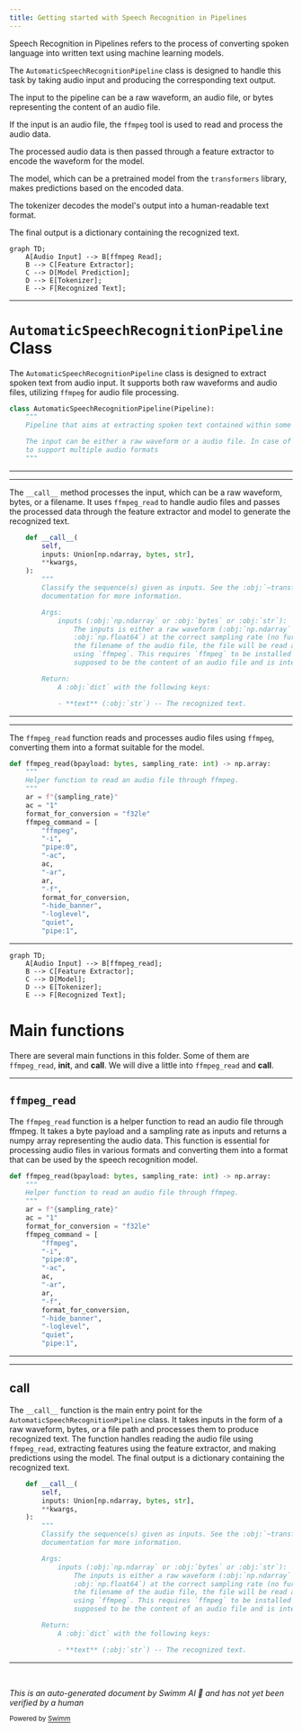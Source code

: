 ```yaml
---
title: Getting started with Speech Recognition in Pipelines
---
```

Speech Recognition in Pipelines refers to the process of converting spoken language into written text using machine learning models.

The <SwmToken path="src/transformers/pipelines/automatic_speech_recognition.py" pos="65:2:2" line-data="class AutomaticSpeechRecognitionPipeline(Pipeline):">`AutomaticSpeechRecognitionPipeline`</SwmToken> class is designed to handle this task by taking audio input and producing the corresponding text output.

The input to the pipeline can be a raw waveform, an audio file, or bytes representing the content of an audio file.

If the input is an audio file, the <SwmToken path="src/transformers/pipelines/automatic_speech_recognition.py" pos="31:17:17" line-data="    Helper function to read an audio file through ffmpeg.">`ffmpeg`</SwmToken> tool is used to read and process the audio data.

The processed audio data is then passed through a feature extractor to encode the waveform for the model.

The model, which can be a pretrained model from the <SwmToken path="src/transformers/pipelines/automatic_speech_recognition.py" pos="110:24:24" line-data="        Classify the sequence(s) given as inputs. See the :obj:`~transformers.AutomaticSpeechRecognitionPipeline`">`transformers`</SwmToken> library, makes predictions based on the encoded data.

The tokenizer decodes the model's output into a human-readable text format.

The final output is a dictionary containing the recognized text.

```mermaid
graph TD;
    A[Audio Input] --> B[ffmpeg Read];
    B --> C[Feature Extractor];
    C --> D[Model Prediction];
    D --> E[Tokenizer];
    E --> F[Recognized Text];
```

<SwmSnippet path="/src/transformers/pipelines/automatic_speech_recognition.py" line="65">

---

# <SwmToken path="src/transformers/pipelines/automatic_speech_recognition.py" pos="65:2:2" line-data="class AutomaticSpeechRecognitionPipeline(Pipeline):">`AutomaticSpeechRecognitionPipeline`</SwmToken> Class

The <SwmToken path="src/transformers/pipelines/automatic_speech_recognition.py" pos="65:2:2" line-data="class AutomaticSpeechRecognitionPipeline(Pipeline):">`AutomaticSpeechRecognitionPipeline`</SwmToken> class is designed to extract spoken text from audio input. It supports both raw waveforms and audio files, utilizing <SwmToken path="src/transformers/pipelines/automatic_speech_recognition.py" pos="69:39:39" line-data="    The input can be either a raw waveform or a audio file. In case of the audio file, ffmpeg should be installed for">`ffmpeg`</SwmToken> for audio file processing.

```python
class AutomaticSpeechRecognitionPipeline(Pipeline):
    """
    Pipeline that aims at extracting spoken text contained within some audio.

    The input can be either a raw waveform or a audio file. In case of the audio file, ffmpeg should be installed for
    to support multiple audio formats
    """
```

---

</SwmSnippet>

<SwmSnippet path="/src/transformers/pipelines/automatic_speech_recognition.py" line="104">

---

The <SwmToken path="src/transformers/pipelines/automatic_speech_recognition.py" pos="104:3:3" line-data="    def __call__(">`__call__`</SwmToken> method processes the input, which can be a raw waveform, bytes, or a filename. It uses <SwmToken path="src/transformers/pipelines/automatic_speech_recognition.py" pos="29:2:2" line-data="def ffmpeg_read(bpayload: bytes, sampling_rate: int) -&gt; np.array:">`ffmpeg_read`</SwmToken> to handle audio files and passes the processed data through the feature extractor and model to generate the recognized text.

```python
    def __call__(
        self,
        inputs: Union[np.ndarray, bytes, str],
        **kwargs,
    ):
        """
        Classify the sequence(s) given as inputs. See the :obj:`~transformers.AutomaticSpeechRecognitionPipeline`
        documentation for more information.

        Args:
            inputs (:obj:`np.ndarray` or :obj:`bytes` or :obj:`str`):
                The inputs is either a raw waveform (:obj:`np.ndarray` of shape (n, ) of type :obj:`np.float32` or
                :obj:`np.float64`) at the correct sampling rate (no further check will be done) or a :obj:`str` that is
                the filename of the audio file, the file will be read at the correct sampling rate to get the waveform
                using `ffmpeg`. This requires `ffmpeg` to be installed on the system. If `inputs` is :obj:`bytes` it is
                supposed to be the content of an audio file and is interpreted by `ffmpeg` in the same way.

        Return:
            A :obj:`dict` with the following keys:

            - **text** (:obj:`str`) -- The recognized text.
```

---

</SwmSnippet>

<SwmSnippet path="/src/transformers/pipelines/automatic_speech_recognition.py" line="29">

---

The <SwmToken path="src/transformers/pipelines/automatic_speech_recognition.py" pos="29:2:2" line-data="def ffmpeg_read(bpayload: bytes, sampling_rate: int) -&gt; np.array:">`ffmpeg_read`</SwmToken> function reads and processes audio files using <SwmToken path="src/transformers/pipelines/automatic_speech_recognition.py" pos="31:17:17" line-data="    Helper function to read an audio file through ffmpeg.">`ffmpeg`</SwmToken>, converting them into a format suitable for the model.

```python
def ffmpeg_read(bpayload: bytes, sampling_rate: int) -> np.array:
    """
    Helper function to read an audio file through ffmpeg.
    """
    ar = f"{sampling_rate}"
    ac = "1"
    format_for_conversion = "f32le"
    ffmpeg_command = [
        "ffmpeg",
        "-i",
        "pipe:0",
        "-ac",
        ac,
        "-ar",
        ar,
        "-f",
        format_for_conversion,
        "-hide_banner",
        "-loglevel",
        "quiet",
        "pipe:1",
```

---

</SwmSnippet>

```mermaid
graph TD;
    A[Audio Input] --> B[ffmpeg_read];
    B --> C[Feature Extractor];
    C --> D[Model];
    D --> E[Tokenizer];
    E --> F[Recognized Text];
```

# Main functions

There are several main functions in this folder. Some of them are <SwmToken path="src/transformers/pipelines/automatic_speech_recognition.py" pos="29:2:2" line-data="def ffmpeg_read(bpayload: bytes, sampling_rate: int) -&gt; np.array:">`ffmpeg_read`</SwmToken>, **init**, and **call**. We will dive a little into <SwmToken path="src/transformers/pipelines/automatic_speech_recognition.py" pos="29:2:2" line-data="def ffmpeg_read(bpayload: bytes, sampling_rate: int) -&gt; np.array:">`ffmpeg_read`</SwmToken> and **call**.

<SwmSnippet path="/src/transformers/pipelines/automatic_speech_recognition.py" line="29">

---

## <SwmToken path="src/transformers/pipelines/automatic_speech_recognition.py" pos="29:2:2" line-data="def ffmpeg_read(bpayload: bytes, sampling_rate: int) -&gt; np.array:">`ffmpeg_read`</SwmToken>

The <SwmToken path="src/transformers/pipelines/automatic_speech_recognition.py" pos="29:2:2" line-data="def ffmpeg_read(bpayload: bytes, sampling_rate: int) -&gt; np.array:">`ffmpeg_read`</SwmToken> function is a helper function to read an audio file through ffmpeg. It takes a byte payload and a sampling rate as inputs and returns a numpy array representing the audio data. This function is essential for processing audio files in various formats and converting them into a format that can be used by the speech recognition model.

```python
def ffmpeg_read(bpayload: bytes, sampling_rate: int) -> np.array:
    """
    Helper function to read an audio file through ffmpeg.
    """
    ar = f"{sampling_rate}"
    ac = "1"
    format_for_conversion = "f32le"
    ffmpeg_command = [
        "ffmpeg",
        "-i",
        "pipe:0",
        "-ac",
        ac,
        "-ar",
        ar,
        "-f",
        format_for_conversion,
        "-hide_banner",
        "-loglevel",
        "quiet",
        "pipe:1",
```

---

</SwmSnippet>

<SwmSnippet path="/src/transformers/pipelines/automatic_speech_recognition.py" line="104">

---

## **call**

The <SwmToken path="src/transformers/pipelines/automatic_speech_recognition.py" pos="104:3:3" line-data="    def __call__(">`__call__`</SwmToken> function is the main entry point for the <SwmToken path="src/transformers/pipelines/automatic_speech_recognition.py" pos="110:26:26" line-data="        Classify the sequence(s) given as inputs. See the :obj:`~transformers.AutomaticSpeechRecognitionPipeline`">`AutomaticSpeechRecognitionPipeline`</SwmToken> class. It takes inputs in the form of a raw waveform, bytes, or a file path and processes them to produce recognized text. The function handles reading the audio file using <SwmToken path="src/transformers/pipelines/automatic_speech_recognition.py" pos="29:2:2" line-data="def ffmpeg_read(bpayload: bytes, sampling_rate: int) -&gt; np.array:">`ffmpeg_read`</SwmToken>, extracting features using the feature extractor, and making predictions using the model. The final output is a dictionary containing the recognized text.

```python
    def __call__(
        self,
        inputs: Union[np.ndarray, bytes, str],
        **kwargs,
    ):
        """
        Classify the sequence(s) given as inputs. See the :obj:`~transformers.AutomaticSpeechRecognitionPipeline`
        documentation for more information.

        Args:
            inputs (:obj:`np.ndarray` or :obj:`bytes` or :obj:`str`):
                The inputs is either a raw waveform (:obj:`np.ndarray` of shape (n, ) of type :obj:`np.float32` or
                :obj:`np.float64`) at the correct sampling rate (no further check will be done) or a :obj:`str` that is
                the filename of the audio file, the file will be read at the correct sampling rate to get the waveform
                using `ffmpeg`. This requires `ffmpeg` to be installed on the system. If `inputs` is :obj:`bytes` it is
                supposed to be the content of an audio file and is interpreted by `ffmpeg` in the same way.

        Return:
            A :obj:`dict` with the following keys:

            - **text** (:obj:`str`) -- The recognized text.
```

---

</SwmSnippet>

&nbsp;

*This is an auto-generated document by Swimm AI 🌊 and has not yet been verified by a human*

<SwmMeta version="3.0.0" repo-id="Z2l0aHViJTNBJTNBdHJhbnNmb3JtZXJzJTNBJTNBc2h1anV1dQ==" repo-name="transformers"><sup>Powered by [Swimm](/)</sup></SwmMeta>

